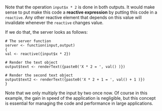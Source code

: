 
Note that the operation `input$x * 2` is done in both outputs. It would make sense to put make this code a **reactive expression** by putting this code in a `reactive`. Any other reactive element that depends on this value will invalidate whenever the `reactive` changes value.

If we do that, the server looks as follows:
  
  ```{r,eval=FALSE}
# The server function
server <- function(input,output)
{
  val <- reactive({input$x * 2})
  
  # Render the text object
  output$text <- renderText({paste0('X * 2 = ', val() )})
  
  # Render the second text object
  output$text2 <- renderText({paste0('X * 2 + 1 = ', val() + 1 )})
}
```

Note that we only multiply the input by two once now. Of course in this example, the gain in speed of the application is negligible, but this concept is essential for managing the code and performance in large applications. 